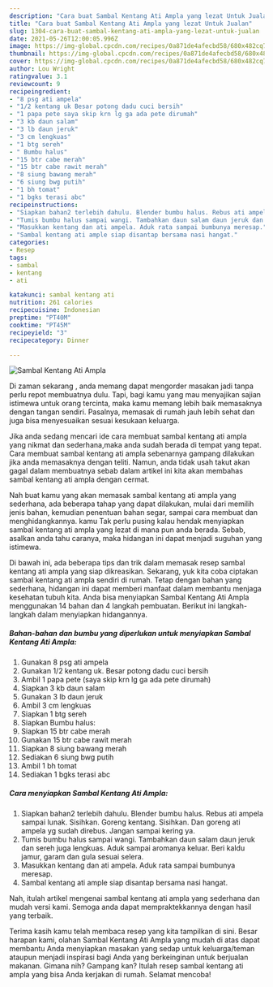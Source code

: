 ```yaml
---
description: "Cara buat Sambal Kentang Ati Ampla yang lezat Untuk Jualan"
title: "Cara buat Sambal Kentang Ati Ampla yang lezat Untuk Jualan"
slug: 1304-cara-buat-sambal-kentang-ati-ampla-yang-lezat-untuk-jualan
date: 2021-05-26T12:00:05.996Z
image: https://img-global.cpcdn.com/recipes/0a871de4afecbd58/680x482cq70/sambal-kentang-ati-ampla-foto-resep-utama.jpg
thumbnail: https://img-global.cpcdn.com/recipes/0a871de4afecbd58/680x482cq70/sambal-kentang-ati-ampla-foto-resep-utama.jpg
cover: https://img-global.cpcdn.com/recipes/0a871de4afecbd58/680x482cq70/sambal-kentang-ati-ampla-foto-resep-utama.jpg
author: Lou Wright
ratingvalue: 3.1
reviewcount: 9
recipeingredient:
- "8 psg ati ampela"
- "1/2 kentang uk Besar potong dadu cuci bersih"
- "1 papa pete saya skip krn lg ga ada pete dirumah"
- "3 kb daun salam"
- "3 lb daun jeruk"
- "3 cm lengkuas"
- "1 btg sereh"
- " Bumbu halus"
- "15 btr cabe merah"
- "15 btr cabe rawit merah"
- "8 siung bawang merah"
- "6 siung bwg putih"
- "1 bh tomat"
- "1 bgks terasi abc"
recipeinstructions:
- "Siapkan bahan2 terlebih dahulu. Blender bumbu halus. Rebus ati ampela sampai lunak. Sisihkan. Goreng kentang. Sisihkan. Dan goreng ati ampela yg sudah direbus. Jangan sampai kering ya."
- "Tumis bumbu halus sampai wangi. Tambahkan daun salam daun jeruk dan sereh juga lengkuas. Aduk sampai aromanya keluar. Beri kaldu jamur, garam dan gula sesuai selera."
- "Masukkan kentang dan ati ampela. Aduk rata sampai bumbunya meresap."
- "Sambal kentang ati ample siap disantap bersama nasi hangat."
categories:
- Resep
tags:
- sambal
- kentang
- ati

katakunci: sambal kentang ati 
nutrition: 261 calories
recipecuisine: Indonesian
preptime: "PT40M"
cooktime: "PT45M"
recipeyield: "3"
recipecategory: Dinner

---
```



![Sambal Kentang Ati Ampla](https://img-global.cpcdn.com/recipes/0a871de4afecbd58/680x482cq70/sambal-kentang-ati-ampla-foto-resep-utama.jpg)

Di zaman  sekarang , anda memang dapat mengorder masakan jadi tanpa perlu repot membuatnya dulu. Tapi, bagi kamu yang mau menyajikan sajian istimewa untuk orang tercinta, maka kamu memang lebih baik memasaknya dengan tangan sendiri. Pasalnya, memasak di rumah jauh lebih sehat dan juga bisa menyesuaikan sesuai kesukaan keluarga.

Jika anda sedang mencari ide cara membuat sambal kentang ati ampla yang nikmat dan sederhana,maka anda sudah berada di tempat yang tepat. Cara membuat sambal kentang ati ampla  sebenarnya gampang dilakukan jika anda memasaknya dengan teliti. Namun, anda tidak usah takut akan gagal dalam membuatnya 
sebab dalam artikel ini kita akan membahas sambal kentang ati ampla dengan cermat.  



Nah buat kamu yang akan memasak sambal kentang ati ampla yang sederhana, ada beberapa tahap yang dapat dilakukan, mulai dari memilih jenis bahan, kemudian penentuan bahan segar, sampai cara membuat dan menghidangkannya. kamu Tak perlu pusing kalau hendak menyiapkan sambal kentang ati ampla yang lezat di mana pun anda berada. Sebab, asalkan anda  tahu caranya, maka hidangan ini dapat menjadi suguhan yang istimewa.

Di bawah ini, ada beberapa tips dan trik dalam memasak resep sambal kentang ati ampla yang siap dikreasikan. Sekarang, yuk kita coba ciptakan sambal kentang ati ampla sendiri di rumah. Tetap dengan bahan yang sederhana, hidangan ini dapat memberi manfaat dalam membantu menjaga kesehatan tubuh kita. Anda bisa menyiapkan Sambal Kentang Ati Ampla menggunakan 14 bahan dan 4 langkah pembuatan. Berikut ini langkah-langkah dalam menyiapkan hidangannya.

<!--inarticleads1-->

##### Bahan-bahan dan bumbu yang diperlukan untuk menyiapkan Sambal Kentang Ati Ampla:

1. Gunakan 8 psg ati ampela
1. Gunakan 1/2 kentang uk. Besar potong dadu cuci bersih
1. Ambil 1 papa pete (saya skip krn lg ga ada pete dirumah)
1. Siapkan 3 kb daun salam
1. Gunakan 3 lb daun jeruk
1. Ambil 3 cm lengkuas
1. Siapkan 1 btg sereh
1. Siapkan  Bumbu halus:
1. Siapkan 15 btr cabe merah
1. Gunakan 15 btr cabe rawit merah
1. Siapkan 8 siung bawang merah
1. Sediakan 6 siung bwg putih
1. Ambil 1 bh tomat
1. Sediakan 1 bgks terasi abc




<!--inarticleads2-->

##### Cara menyiapkan Sambal Kentang Ati Ampla:

1. Siapkan bahan2 terlebih dahulu. Blender bumbu halus. Rebus ati ampela sampai lunak. Sisihkan. Goreng kentang. Sisihkan. Dan goreng ati ampela yg sudah direbus. Jangan sampai kering ya.
1. Tumis bumbu halus sampai wangi. Tambahkan daun salam daun jeruk dan sereh juga lengkuas. Aduk sampai aromanya keluar. Beri kaldu jamur, garam dan gula sesuai selera.
1. Masukkan kentang dan ati ampela. Aduk rata sampai bumbunya meresap.
1. Sambal kentang ati ample siap disantap bersama nasi hangat.




Nah, itulah artikel mengenai  sambal kentang ati ampla  yang sederhana dan mudah versi kami. Semoga anda dapat mempraktekkannya dengan hasil yang terbaik. 

Terima kasih kamu telah membaca resep yang kita tampilkan di sini. Besar harapan kami, olahan  Sambal Kentang Ati Ampla yang mudah di atas dapat membantu Anda menyiapkan masakan yang sedap untuk keluarga/teman ataupun menjadi inspirasi bagi Anda yang berkeinginan untuk berjualan makanan. Gimana nih? Gampang kan? Itulah resep sambal kentang ati ampla yang bisa Anda kerjakan di rumah. Selamat mencoba!


